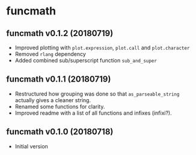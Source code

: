 funcmath
==========


funcmath v0.1.2 (20180719)
---------------------------

* Improved plotting with `plot.expression`, `plot.call` and `plot.character`
* Removed `rlang` dependency
* Added combined sub/superscript function `sub_and_super`


funcmath v0.1.1 (20180719)
---------------------------

* Restructured how grouping was done so that `as_parseable_string` actually gives a cleaner string.
* Renamed some functions for clarity.
* Improved readme with a list of all functions and infixes (infixi?).


funcmath v0.1.0 (20180718)
---------------------------

* Initial version
